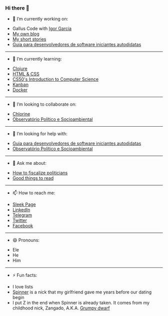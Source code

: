 ### Hi there 👋

- 🔭 I’m currently working on:
 + Gallus Code with [Igor Garcia](https://github.com/iggar)
 + [My own blog](https://spinnerzl.wordpress.com/)
 + [My short stories](https://www.wattpad.com/user/SpinnerZ)
 + [Guia para desenvolvedores de software iniciantes autodidatas](https://github.com/SpinnerZ/Guia-do-Leo-para-iniciantes)
---
- 🌱 I’m currently learning:
 + [Clojure](https://www.casadocodigo.com.br/products/livro-programacao-funcional-clojure?_pos=1&_sid=4016ce905&_ss=r)
 + [HTML & CSS](https://www.freecodecamp.org/learn)
 + [CS50's Introduction to Computer Science](https://courses.edx.org/courses/course-v1:HarvardX+CS50+X/course/)
 + [Kanban](https://certiprof.com/pages/kanban-essentials-professional-certificate-kepc-ptbr?utm_source=DEPC+SFPC+PTBR&utm_campaign=4ead8b8a8d-EMAIL_CAMPAIGN_2020_08_21_09_23_COPY_05&utm_medium=email&utm_term=0_48a0736d4f-4ead8b8a8d-82273086)
 + [Docker](https://www.linuxtips.io/product-page/descomplicando-o-docker)
---
- 👯 I’m looking to collaborate on:
 + [Chlorine](https://github.com/mauricioszabo/atom-chlorine)
 + [Observatório Político e Socioambiental](https://github.com/ops-org/operacao-politica-supervisionada)
---
- 🤔 I’m looking for help with:
 + [Guia para desenvolvedores de software iniciantes autodidatas](https://github.com/SpinnerZ/Guia-do-Leo-para-iniciantes)
  + [Observatório Político e Socioambiental](https://github.com/ops-org/operacao-politica-supervisionada)
---
- 💬 Ask me about:
 + [How to fiscalize politicians](https://institutoops.org.br/)
 + [Good things to read](https://getpocket.com/@724d1p42T3585g372aA59f1A7bg0Tc020GdT91b8e8La64h78b223iDba79QJ180)
---
- 📫 How to reach me:
 + [Sleek Page](https://lsouza.sleek.page)
 + [LinkedIn](https://www.linkedin.com/in/lsouza42/)
 + [Telegram](http://t.me/SpinnerZ)
 + [Twitter](https://twitter.com/spinnerzl)
 + [Facebook](https://www.facebook.com/leonardo.almeida.9231)
---
- 😄 Pronouns:
 + Ele
 + He
 + Him
---
- ⚡ Fun facts:
 + I love lists
 + [Spinner](https://translate.google.com/#view=home&op=translate&sl=de&tl=en&text=Spinner) is a nick that my girlfriend gave me years before our dating begin
 + I put Z in the end when Spinner is already taken. It comes from my childhood nick, Zangado, A.K.A. [Grumpy dwarf](https://disney.fandom.com/wiki/Grumpy)
